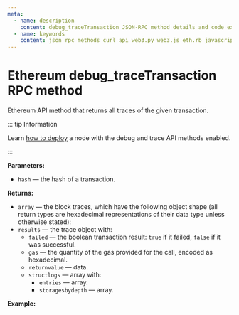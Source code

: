 ```yaml
---
meta:
  - name: description
    content: debug_traceTransaction JSON-RPC method details and code examples.
  - name: keywords
    content: json rpc methods curl api web3.py web3.js eth.rb javascript python ruby ethereum debug trace
---
```


# Ethereum debug_traceTransaction RPC method

Ethereum API method that returns all traces of the given transaction.

::: tip Information

Learn [how to deploy](/api/ethereum/deploy-your-ethereum-node-to-enable-debug-and-trace-api-methods) a node with the debug and trace API methods enabled.

:::

**Parameters:**

* `hash` — the hash of a transaction.

**Returns:**

* `array` — the block traces, which have the following object shape (all return types are hexadecimal representations of their data type unless otherwise stated):
* `results` — the trace object with:
  * `failed` — the boolean transaction result: `true` if it failed, `false` if it was successful.
  * `gas` — the quantity of the gas provided for the call, encoded as hexadecimal.
  * `returnvalue` — data.
  * `structlogs` — array with:
    * `entries` — array.
    * `storagesbydepth` — array.

**Example:**

<CodeSwitcher :languages="{py:'web3.py', cr:'cURL'}">

<template v-slot:py>

``` py
from web3 import Web3
node_url = "CHAINSTACK_NODE_URL"
web3 = Web3.HTTPProvider(node_url)

debug = web3.make_request('debug_traceTransaction', ['0x2b2156ca419a971b22385d27046c343a68fd289f3461f17afc0a4df21c2647f0'])
print(debug)
```

</template>
<template v-slot:cr>

``` sh
curl -X POST "CHAINSTACK_NODE_URL" \
  -H 'Content-Type: application/json' \
  --data '{"method":"debug_traceTransaction","params":["0x2b2156ca419a971b22385d27046c343a68fd289f3461f17afc0a4df21c2647f0"],"id":1,"jsonrpc":"2.0"}'
```

</template>
</CodeSwitcher>
